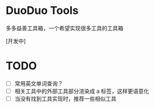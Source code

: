 # DuoDuo Tools

多多益善工具箱，一个希望实现很多工具的工具箱

[开发中]

# TODO

- [ ] 常用英文单词查询？
- [ ] 相关工具中的外部工具部分渲染成 a 标签，这样更语意化
- [ ] 当没有找到工具实现时，推荐一些相似工具